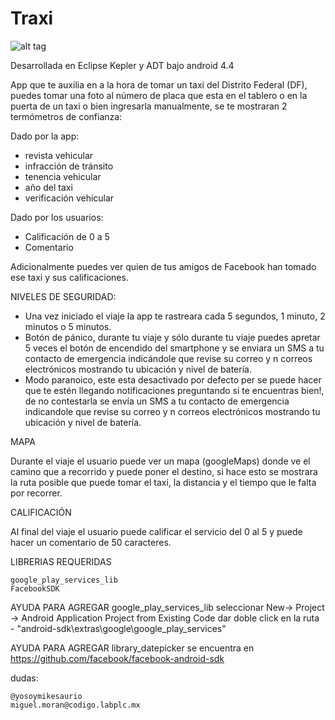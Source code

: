 Traxi
============

![alt tag](https://raw.githubusercontent.com/mikesaurio/trackxi/master/Trackxi/res/drawable-hdpi/splash.png)

Desarrollada en Eclipse Kepler y ADT bajo android 4.4

App que te auxilia en a la hora de tomar un taxi del Distrito Federal (DF), puedes tomar una foto al número de placa que esta en el tablero o en la puerta de un taxi o bien ingresarla manualmente, se te mostraran 2 termómetros de confianza:

Dado por la app:
* revista vehicular
* infracción de tránsito
* tenencia vehicular
* año del taxi
* verificación vehicular

Dado por los usuarios:
* Calificación de 0 a 5 
* Comentario
                
Adicionalmente puedes ver quien de tus amigos de Facebook han tomado ese taxi y sus calificaciones.

NIVELES DE SEGURIDAD:

* Una vez iniciado el viaje la app te rastreara cada 5 segundos, 1 minuto, 2 minutos o 5 minutos.
* Botón de pánico, durante tu viaje y sólo durante tu viaje puedes apretar 5 veces el botón de encendido del smartphone y se enviara un SMS a tu contacto de emergencia indicándole que revise su correo y n correos electrónicos mostrando tu ubicación y nivel de batería.
* Modo paranoico, este esta desactivado por defecto per se puede hacer que te estén llegando notificaciones preguntando si te encuentras bien!, de no contestarla se envía un SMS a tu contacto de emergencia indicandole que revise su correo y n correos electrónicos mostrando tu ubicación y nivel de batería.

MAPA

Durante el viaje el usuario puede ver un mapa (googleMaps) donde ve el camino que a recorrido y puede poner el destino, si hace esto se mostrara la ruta posible que puede tomar el taxi, la distancia y el tiempo que le falta por recorrer.

CALIFICACIÓN

Al final del viaje el usuario puede calificar el servicio del 0 al 5 y puede hacer un comentario de 50 caracteres.

LIBRERIAS REQUERIDAS

    google_play_services_lib
    FacebookSDK

AYUDA PARA AGREGAR google_play_services_lib
    seleccionar New-> Project -> Android Application Project from Existing Code
    dar doble click en la ruta - "android-sdk\extras\google\google_play_services"
    
AYUDA PARA AGREGAR library_datepicker
    se encuentra en https://github.com/facebook/facebook-android-sdk


dudas:

    @yosoymikesaurio
    miguel.moran@codigo.labplc.mx
